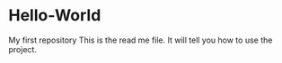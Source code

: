 # Hello-World
My first repository
This is the read me file.
It will tell you how to use the project.
